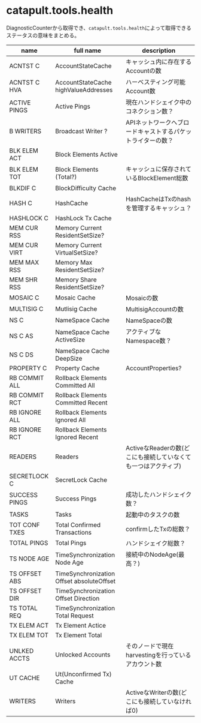 # catapult.tools.health

DiagnosticCounterから取得でき、`catapult.tools.health`によって取得できるステータスの意味をまとめる。

| name          | full name                                 | description                                                    |
| ------------- | ----------------------------------------- | -------------------------------------------------------------- |
| ACNTST C      | AccountStateCache                         | キャッシュ内に存在するAccountの数                              |
| ACNTST C HVA  | AccountStateCache highValueAddresses      | ハーベスティング可能Account数                                  |
| ACTIVE PINGS  | Active Pings                              | 現在ハンドシェイク中のコネクション数？                         |
| B WRITERS     | Broadcast Writer ?                        | APIネットワークへブロードキャストするパケットライターの数？    |
| BLK ELEM ACT  | Block Elements Active                     |                                                                |
| BLK ELEM TOT  | Block Elements (Total?)                   | キャッシュに保存されているBlockElement総数                     |
| BLKDIF C      | BlockDifficulty Cache                     |                                                                |
| HASH C        | HashCache                                 | HashCacheはTxのhashを管理するキャッシュ？                      |
| HASHLOCK C    | HashLock Tx Cache                         |                                                                |
| MEM CUR RSS   | Memory Current ResidentSetSize?           |                                                                |
| MEM CUR VIRT  | Memory Current VirtualSetSize?            |                                                                |
| MEM MAX RSS   | Memory Max ResidentSetSize?               |                                                                |
| MEM SHR RSS   | Memory Share ResidentSetSize?             |                                                                |
| MOSAIC C      | Mosaic Cache                              | Mosaicの数                                                     |
| MULTISIG C    | Mutlisig Cache                            | MultisigAccountの数                                            |
| NS C          | NameSpace Cache                           | NameSpaceの数                                                  |
| NS C AS       | NameSpace Cache ActiveSize                | アクティブなNamespace数？                                      |
| NS C DS       | NameSpace Cache DeepSize                  |                                                                |
| PROPERTY C    | Property Cache                            | AccountProperties?                                             |
| RB COMMIT ALL | Rollback Elements Committed All           |                                                                |
| RB COMMIT RCT | Rollback Elements Committed Recent        |                                                                |
| RB IGNORE ALL | Rollback Elements Ignored All             |                                                                |
| RB IGNORE RCT | Rollback Elements Ignored Recent          |                                                                |
| READERS       | Readers                                   | ActiveなReaderの数(どこにも接続していなくても一つはアクティブ) |
| SECRETLOCK C  | SecretLock Cache                          |                                                                |
| SUCCESS PINGS | Success Pings                             | 成功したハンドシェイク数？                                     |
| TASKS         | Tasks                                     | 起動中のタスクの数                                             |
| TOT CONF TXES | Total Confirmed Transactions              | confirmしたTxの総数？                                          |
| TOTAL PINGS   | Total Pings                               | ハンドシェイク総数？                                           |
| TS NODE AGE   | TimeSynchronization Node Age              | 接続中のNodeAge(最高？)                                        |
| TS OFFSET ABS | TimeSynchronization Offset absoluteOffset |                                                                |
| TS OFFSET DIR | TimeSynchronization Offset Direction      |                                                                |
| TS TOTAL REQ  | TimeSynchronization Total Request         |                                                                |
| TX ELEM ACT   | Tx Element Actice                         |                                                                |
| TX ELEM TOT   | Tx Element Total                          |                                                                |
| UNLKED ACCTS  | Unlocked Accounts                         | そのノードで現在harvestingを行っているアカウント数             |
| UT CACHE      | Ut(Unconfirmed Tx) Cache                  |                                                                |
| WRITERS       | Writers                                   | ActiveなWriterの数(どこにも接続していなければ0)                |
